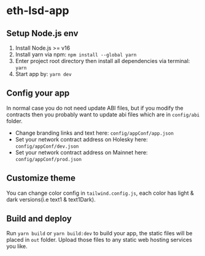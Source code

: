 # eth-lsd-app

## Setup Node.js env

1. Install Node.js >= v16
2. Install yarn via npm: `npm install --global yarn`
3. Enter project root directory then install all dependencies via terminal: `yarn`
4. Start app by: `yarn dev`

## Config your app

In normal case you do not need update ABI files, but if you modify the contracts then you probably want to update abi files which are in `config/abi` folder.

- Change branding links and text here: `config/appConf/app.json`
- Set your network contract address on Holesky here: `config/appConf/dev.json`
- Set your network contract address on Mainnet here: `config/appConf/prod.json`

## Customize theme

You can change color config in `tailwind.config.js`, each color has light & dark versions(i.e text1 & text1Dark).

## Build and deploy

Run `yarn build` or `yarn build:dev` to build your app, the static files will be placed in `out` folder. Upload those files to any static web hosting services you like.
